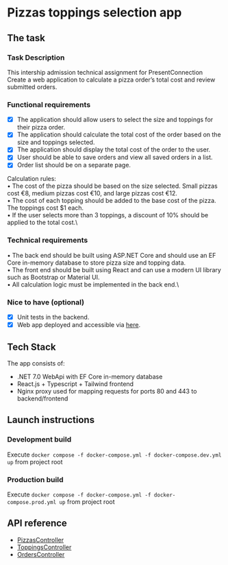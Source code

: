 # Pizzas toppings selection app
## The task
### Task Description
This intership admission technical assignment for PresentConnection
Create a web application to calculate a pizza order’s total cost and review submitted orders.
### Functional requirements
- [x] The application should allow users to select the size and toppings for their pizza order.
- [x] The application should calculate the total cost of the order based on the size and toppings selected.
- [x] The application should display the total cost of the order to the user.
- [x] User should be able to save orders and view all saved orders in a list.
- [x] Order list should be on a separate page.

Calculation rules:\
• The cost of the pizza should be based on the size selected. Small pizzas cost €8, medium pizzas cost
€10, and large pizzas cost €12.\
• The cost of each topping should be added to the base cost of the pizza. The toppings cost $1 each.\
• If the user selects more than 3 toppings, a discount of 10% should be applied to the total cost.\
### Technical requirements
• The back end should be built using ASP.NET Core and should use an EF Core in-memory database to
store pizza size and topping data.\
• The front end should be built using React and can use a modern UI library such as Bootstrap or
Material UI.\
• All calculation logic must be implemented in the back end.\
### Nice to have (optional)
- [x] Unit tests in the backend.
- [x] Web app deployed and accessible via [here](https://nadegamrapizzaapp.azurewebsites.net/).
## Tech Stack
The app consists of:
- .NET 7.0 WebApi with EF Core in-memory database
- React.js + Typescript + Tailwind frontend
- Nginx proxy used for mapping requests for ports 80 and 443 to backend/frontend
## Launch instructions
### Development build
Execute `docker compose -f docker-compose.yml -f docker-compose.dev.yml up` from project root
### Production build
Execute `docker compose -f docker-compose.yml -f docker-compose.prod.yml up` from project root
## API reference
- [PizzasController](docs/PizzasController.md)
- [ToppingsController](docs/ToppingsController.md)
- [OrdersController](docs/OrdersController.md)